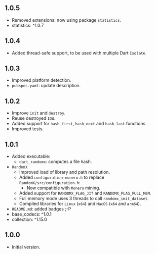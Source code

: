 ## 1.0.5

- Removed extensions: now using package `statistics`.
- statistics: ^1.0.7

## 1.0.4

- Added thread-safe support, to be used with multiple Dart `Isolate`.

## 1.0.3

- Improved platform detection.
- `pubspec.yaml`: update description.

## 1.0.2

- Improve `init` and `destroy`.
- Reuse destroyed `ID`s.
- Added support for `hash_first`, `hash_next` and `hash_last` functions.
- Improved tests.

## 1.0.1

- Added executable: 
  - `dart_randomx`: computes a file hash.
- `RandomX`
  - Improved load of library and path resolution. 
  - Added `configuration-monero.h` to replace `RandomX/src/configuration.h`:
    - Now compatible with `Monero` mining.
  - Added support for `RANDOMX_FLAG_JIT` and `RANDOMX_FLAG_FULL_MEM`.
  - Full memory mode uses 3 threads to call `randomx_init_dataset`.
  - Compiled libraries for `Linux` (`x64`) and `MacOS` (`x64` and `arm64`).
- `README.md`: added badges ;-P
- base_codecs: ^1.0.1
- collection: ^1.15.0

## 1.0.0

- Initial version.
